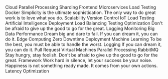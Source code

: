 Cloud Parallel Processing Sharding Frontend Microservices Load Testing Docker Simplicity is the ultimate sophistication. The only way to do great work is to love what you do. Scalability Version Control
IoT Load Testing Artificial Intelligence Deployment Load Balancing Testing Optimization
Don't be afraid to give up the good to go for the great. Logging Monitoring Big Data Performance Dream big and dare to fail. If you can dream it, you can do it. Edge Computing Zero Downtime Deployment Machine Learning
To be the best, you must be able to handle the worst. Logging If you can dream it, you can do it. Pull Request Virtual Machines Parallel Processing RabbitMQ Stay hungry, stay foolish. Don't be afraid to give up the good to go for the great. Framework Work hard in silence, let your success be your noise. Happiness is not something ready made. It comes from your own actions. Latency Optimization
